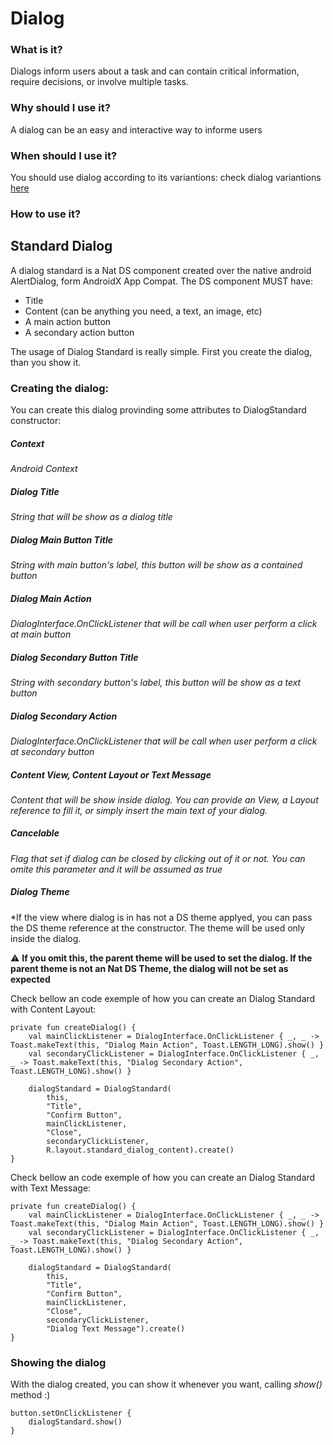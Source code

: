 # Dialog

### What is it?
Dialogs inform users about a task and can contain critical information, require decisions, or involve multiple tasks.

### Why should I use it?
A dialog can be an easy and interactive way to informe users

### When should I use it?
You should use dialog according to its variantions: check dialog variantions [here](https://zeroheight.com/08f80f4e1/p/94868f-dialog/b/993274)

### How to use it?

## Standard Dialog
A dialog standard is a Nat DS component created over the native android AlertDialog, form AndroidX App Compat. The DS component MUST have:
- Title
- Content (can be anything you need, a text, an image, etc)
- A main action button
- A secondary action button

The usage of Dialog Standard is really simple. First you create the dialog, than you show it.

### Creating the dialog:
You can create this dialog provinding some attributes to DialogStandard constructor:

##### Context
*Android Context*

##### Dialog Title
*String that will be show as a dialog title*

##### Dialog Main Button Title
*String with main button's label, this button will be show as a *contained* button*

##### Dialog Main Action
*DialogInterface.OnClickListener that will be call when user perform a click at main button*

##### Dialog Secondary Button Title
*String with secondary button's label, this button will be show as a *text* button*

##### Dialog Secondary Action
*DialogInterface.OnClickListener that will be call when user perform a click at secondary button*

##### Content View, Content Layout or Text Message
*Content that will be show inside dialog. You can provide an View, a Layout reference to fill it, or simply insert the main text of your dialog.*

##### Cancelable
*Flag that set if dialog can be closed by clicking out of it or not. You can omite this parameter and it will be assumed as true*

##### Dialog Theme
*If the view where dialog is in has not a DS theme applyed, you can pass the DS theme reference at the constructor. The theme will be used only inside the dialog. <p>⚠️ **If you omit this, the parent theme will be used to set the dialog. If the parent theme is not an Nat DS Theme, the dialog will not be set as expected**</P>



Check bellow an code exemple of how you can create an Dialog Standard with Content Layout:

```android
private fun createDialog() {
    val mainClickListener = DialogInterface.OnClickListener { _, _ -> Toast.makeText(this, "Dialog Main Action", Toast.LENGTH_LONG).show() }
    val secondaryClickListener = DialogInterface.OnClickListener { _, _ -> Toast.makeText(this, "Dialog Secondary Action", Toast.LENGTH_LONG).show() }

    dialogStandard = DialogStandard(
        this,
        "Title",
        "Confirm Button",
        mainClickListener,
        "Close",
        secondaryClickListener,
        R.layout.standard_dialog_content).create()
}
```


Check bellow an code exemple of how you can create an Dialog Standard with Text Message:

```android
private fun createDialog() {
    val mainClickListener = DialogInterface.OnClickListener { _, _ -> Toast.makeText(this, "Dialog Main Action", Toast.LENGTH_LONG).show() }
    val secondaryClickListener = DialogInterface.OnClickListener { _, _ -> Toast.makeText(this, "Dialog Secondary Action", Toast.LENGTH_LONG).show() }

    dialogStandard = DialogStandard(
        this,
        "Title",
        "Confirm Button",
        mainClickListener,
        "Close",
        secondaryClickListener,
        "Dialog Text Message").create()
}
```

### Showing the dialog

With the dialog created, you can show it whenever you want, calling *show()* method :)

```android
button.setOnClickListener {
    dialogStandard.show()
}
```





